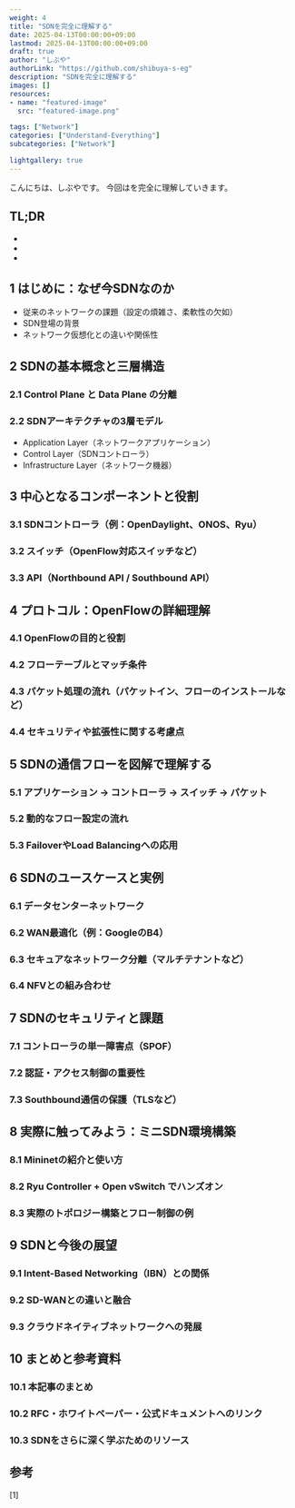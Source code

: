```yaml
---
weight: 4
title: "SDNを完全に理解する"
date: 2025-04-13T00:00:00+09:00
lastmod: 2025-04-13T00:00:00+09:00
draft: true
author: "しぶや"
authorLink: "https://github.com/shibuya-s-eg"
description: "SDNを完全に理解する"
images: []
resources:
- name: "featured-image"
  src: "featured-image.png"

tags: ["Network"]
categories: ["Understand-Everything"]
subcategories: ["Network"]

lightgallery: true
---
```


<!--
Todo:
- TLDR

-->


こんにちは、しぶやです。
今回はを完全に理解していきます。


## TL;DR

*
*
*
## 1 はじめに：なぜ今SDNなのか
- 従来のネットワークの課題（設定の煩雑さ、柔軟性の欠如）
- SDN登場の背景
- ネットワーク仮想化との違いや関係性

## 2 SDNの基本概念と三層構造
### 2.1 Control Plane と Data Plane の分離
### 2.2 SDNアーキテクチャの3層モデル
- Application Layer（ネットワークアプリケーション）
- Control Layer（SDNコントローラ）
- Infrastructure Layer（ネットワーク機器）

## 3 中心となるコンポーネントと役割
### 3.1 SDNコントローラ（例：OpenDaylight、ONOS、Ryu）
### 3.2 スイッチ（OpenFlow対応スイッチなど）
### 3.3 API（Northbound API / Southbound API）

## 4 プロトコル：OpenFlowの詳細理解
### 4.1 OpenFlowの目的と役割
### 4.2 フローテーブルとマッチ条件
### 4.3 パケット処理の流れ（パケットイン、フローのインストールなど）
### 4.4 セキュリティや拡張性に関する考慮点

## 5 SDNの通信フローを図解で理解する
### 5.1 アプリケーション → コントローラ → スイッチ → パケット
### 5.2 動的なフロー設定の流れ
### 5.3 FailoverやLoad Balancingへの応用

## 6 SDNのユースケースと実例
### 6.1 データセンターネットワーク
### 6.2 WAN最適化（例：GoogleのB4）
### 6.3 セキュアなネットワーク分離（マルチテナントなど）
### 6.4 NFVとの組み合わせ

## 7 SDNのセキュリティと課題
### 7.1 コントローラの単一障害点（SPOF）
### 7.2 認証・アクセス制御の重要性
### 7.3 Southbound通信の保護（TLSなど）

## 8 実際に触ってみよう：ミニSDN環境構築
### 8.1 Mininetの紹介と使い方
### 8.2 Ryu Controller + Open vSwitch でハンズオン
### 8.3 実際のトポロジー構築とフロー制御の例

## 9 SDNと今後の展望
### 9.1 Intent-Based Networking（IBN）との関係
### 9.2 SD-WANとの違いと融合
### 9.3 クラウドネイティブネットワークへの発展

## 10 まとめと参考資料
### 10.1 本記事のまとめ
### 10.2 RFC・ホワイトペーパー・公式ドキュメントへのリンク
### 10.3 SDNをさらに深く学ぶためのリソース



## 参考

[1] []()
